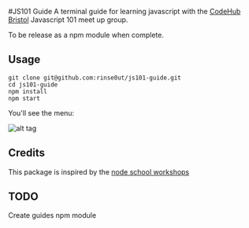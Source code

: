 #JS101 Guide
A terminal guide for learning javascript with the [CodeHub Bristol](https://www.meetup.com/CodeHub-Bristol/) Javascript 101 meet up group.

To be release as a npm module when complete.

## Usage

```
git clone git@github.com:rinse0ut/js101-guide.git
cd js101-guide
npm install
npm start
```

You'll see the menu:  

![alt tag](https://raw.githubusercontent.com/rinse0ut/js101-guide/master/img/screenshot.png)


## Credits
This package is inspired by the [node school workshops](https://nodeschool.io/#workshoppers)

## TODO
Create guides
npm module
